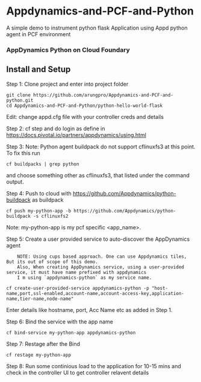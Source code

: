 # Appdynamics-and-PCF-and-Python
A simple demo to instrument python flask Application using Appd python agent in PCF environment



### AppDynamics Python on Cloud Foundary

## Install and Setup

Step 1: Clone project and enter into project folder
```
git clone https://github.com/arungpro/Appdynamics-and-PCF-and-python.git
cd Appdynamics-and-PCF-and-Python/python-hello-world-flask
```
Edit: change appd.cfg file with your controller creds and details

Step 2: cf step and do login as define in https://docs.pivotal.io/partners/appdynamics/using.html

Step 3: Note: Python agent buildpack do not support cflinuxfs3 at this point. To fix this run
```
cf buildpacks | grep python
```
and choose something other as cflinuxfs3, that listed under the command output.

Step 4: Push to cloud with https://github.com/Appdynamics/python-buildpack as buildpack
```
cf push my-python-app -b https://github.com/Appdynamics/python-buildpack -s cflinuxfs2
```
Note: my-python-app is my pcf specific <app_name>.

Step 5: Create a user provided service to auto-discover the AppDynamics agent

        NOTE: Using cups based approach. One can use Appdynamics tiles, But its out of scope of this demo. 
        Also, When creating AppDynamics service, using a user-provided service, it must have name prefixed with appdynamics
        I m using `appdynamics-python` as my service name.
 ```
cf create-user-provided-service appdynamics-python -p "host-name,port,ssl-enabled,account-name,account-access-key,application-name,tier-name,node-name"
 ```
 Enter details like hostname, port, Acc Name etc as added in Step 1.
 
Step 6: Bind the service with the app name
```
cf bind-service my-python-app appdynamics-python
```

Step 7: Restage after the Bind
```
cf restage my-python-app
```

Step 8: Run some continious load to the application for 10-15 mins and check in the controller UI to get controller relavent details
